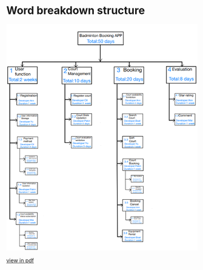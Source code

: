 # Word breakdown structure

![Word breakdown structure](assets/wbs.png)

[view in pdf](assets/wbs.pdf)